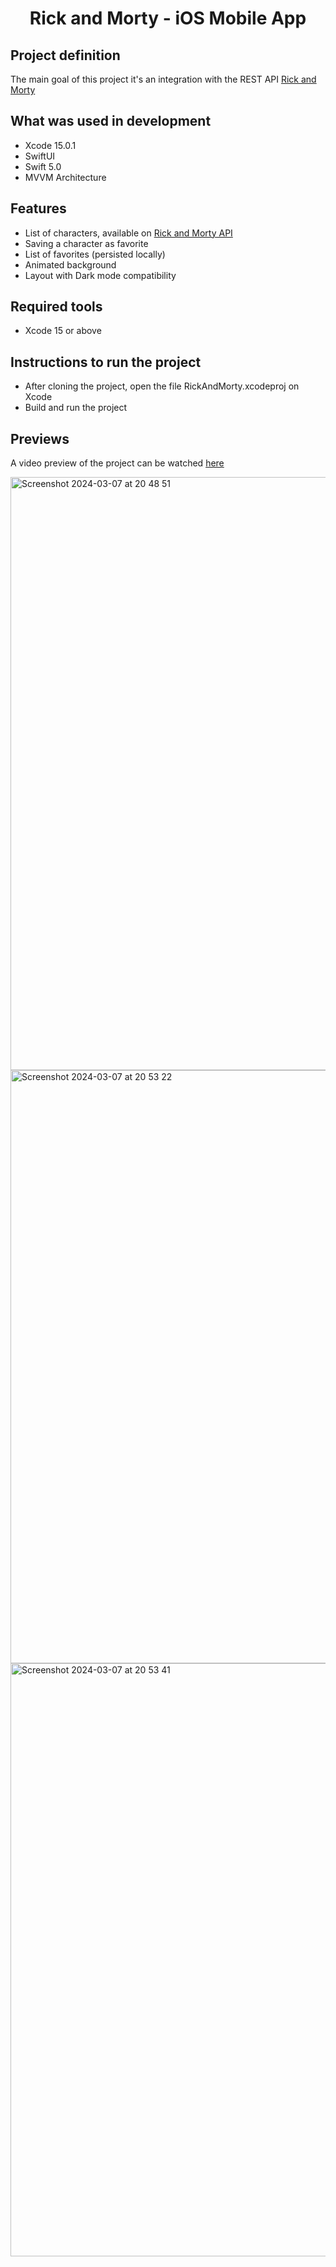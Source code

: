 <h1 align="center">Rick and Morty - iOS Mobile App</h1>

## Project definition

The main goal of this project it's an integration with the REST API [Rick and Morty](https://rickandmortyapi.com/)

## What was used in development
 - Xcode 15.0.1
 - SwiftUI
 - Swift 5.0
 - MVVM Architecture
 
## Features
 - List of characters, available on [Rick and Morty API](https://rickandmortyapi.com/) 
 - Saving a character as favorite
 - List of favorites (persisted locally)
 - Animated background 
 - Layout with Dark mode compatibility

## Required tools
 - Xcode 15 or above

## Instructions to run the project
 - After cloning the project, open the file RickAndMorty.xcodeproj on Xcode
 - Build and run the project

## Previews
A video preview of the project can be watched [here](https://drive.google.com/file/d/1AzzrzcHM04MlguPldhuXZ9M9SA6Izm6M/view?usp=sharing)

<img width="949" alt="Screenshot 2024-03-07 at 20 48 51" src="https://github.com/jeannchuab/RickyAndMorty/assets/62518806/0654d472-8b17-45de-8c7e-da2016844de9">
<img width="949" alt="Screenshot 2024-03-07 at 20 53 22" src="https://github.com/jeannchuab/RickyAndMorty/assets/62518806/75e52195-665e-4d80-a759-cc71d6023fd2">
<img width="949" alt="Screenshot 2024-03-07 at 20 53 41" src="https://github.com/jeannchuab/RickyAndMorty/assets/62518806/9a0d9826-f33e-4afd-b1d6-422324f9108f">










